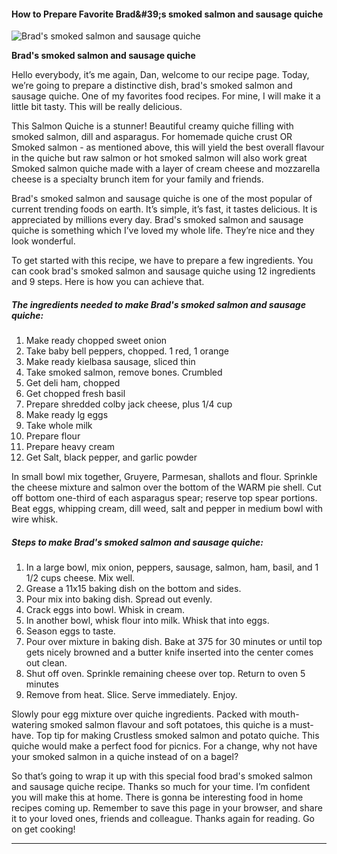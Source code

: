             

#### How to Prepare Favorite Brad&amp;#39;s smoked salmon and sausage quiche

![Brad's smoked salmon and sausage quiche](https://img-global.cpcdn.com/recipes/2af18f9d71fabda7/751x532cq70/brads-smoked-salmon-and-sausage-quiche-recipe-main-photo.jpg)

**Brad's smoked salmon and sausage quiche**

Hello everybody, it’s me again, Dan, welcome to our recipe page. Today, we’re going to prepare a distinctive dish, brad's smoked salmon and sausage quiche. One of my favorites food recipes. For mine, I will make it a little bit tasty. This will be really delicious.

This Salmon Quiche is a stunner! Beautiful creamy quiche filling with smoked salmon, dill and asparagus. For homemade quiche crust OR Smoked salmon - as mentioned above, this will yield the best overall flavour in the quiche but raw salmon or hot smoked salmon will also work great Smoked salmon quiche made with a layer of cream cheese and mozzarella cheese is a specialty brunch item for your family and friends.

Brad's smoked salmon and sausage quiche is one of the most popular of current trending foods on earth. It’s simple, it’s fast, it tastes delicious. It is appreciated by millions every day. Brad's smoked salmon and sausage quiche is something which I’ve loved my whole life. They’re nice and they look wonderful.

To get started with this recipe, we have to prepare a few ingredients. You can cook brad's smoked salmon and sausage quiche using 12 ingredients and 9 steps. Here is how you can achieve that.

##### The ingredients needed to make Brad's smoked salmon and sausage quiche:

1.  Make ready chopped sweet onion
2.  Take baby bell peppers, chopped. 1 red, 1 orange
3.  Make ready kielbasa sausage, sliced thin
4.  Take smoked salmon, remove bones. Crumbled
5.  Get deli ham, chopped
6.  Get chopped fresh basil
7.  Prepare shredded colby jack cheese, plus 1/4 cup
8.  Make ready lg eggs
9.  Take whole milk
10.  Prepare flour
11.  Prepare heavy cream
12.  Get Salt, black pepper, and garlic powder

In small bowl mix together, Gruyere, Parmesan, shallots and flour. Sprinkle the cheese mixture and salmon over the bottom of the WARM pie shell. Cut off bottom one-third of each asparagus spear; reserve top spear portions. Beat eggs, whipping cream, dill weed, salt and pepper in medium bowl with wire whisk.

##### Steps to make Brad's smoked salmon and sausage quiche:

1.  In a large bowl, mix onion, peppers, sausage, salmon, ham, basil, and 1 1/2 cups cheese. Mix well.
2.  Grease a 11x15 baking dish on the bottom and sides.
3.  Pour mix into baking dish. Spread out evenly.
4.  Crack eggs into bowl. Whisk in cream.
5.  In another bowl, whisk flour into milk. Whisk that into eggs.
6.  Season eggs to taste.
7.  Pour over mixture in baking dish. Bake at 375 for 30 minutes or until top gets nicely browned and a butter knife inserted into the center comes out clean.
8.  Shut off oven. Sprinkle remaining cheese over top. Return to oven 5 minutes
9.  Remove from heat. Slice. Serve immediately. Enjoy.

Slowly pour egg mixture over quiche ingredients. Packed with mouth-watering smoked salmon flavour and soft potatoes, this quiche is a must-have. Top tip for making Crustless smoked salmon and potato quiche. This quiche would make a perfect food for picnics. For a change, why not have your smoked salmon in a quiche instead of on a bagel?

So that’s going to wrap it up with this special food brad's smoked salmon and sausage quiche recipe. Thanks so much for your time. I’m confident you will make this at home. There is gonna be interesting food in home recipes coming up. Remember to save this page in your browser, and share it to your loved ones, friends and colleague. Thanks again for reading. Go on get cooking!

* * *